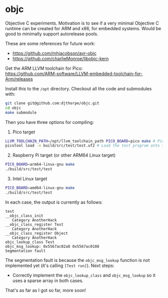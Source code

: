 # objc

Objective C experiments. Motivation is to see if a very minimal Objective C runtime can be created for ARM and 
x86, for embedded systems. Would be good to minimally support autorelease pools.

These are some references for future work:

* <https://github.com/mhjacobson/avr-objc>
* <https://github.com/charlieMonroe/libobjc-kern>

Get the ARM LLVM toolchain for Pico:\
<https://github.com/ARM-software/LLVM-embedded-toolchain-for-Arm/releases>

Install this to the `/opt` directory. Checkout all the code and submodules with:

```bash
git clone git@github.com:djthorpe/objc.git
cd objc
make submodule
```

Then you have three options for compiling:

1. Pico target

```bash
LLVM_TOOLCHAIN_PATH=/opt/llvm_toolchain_path PICO_BOARD=pico make # Pico (or other board)
picotool load -x build/src/test/test.uf2 # Load the test program onto the Pico
```

2. Raspberry Pi target (or other ARM64 Linux target)

```bash
PICO_BOARD=arm64-linux-gnu make 
./build/src/test/test
```

3. Intel Linux target

```bash
PICO_BOARD=amd64-linux-gnu make
./build/src/test/test
```

In each case, the output is currently as follows:

```text
test
__objc_class_init
   Category AnotherHack
__objc_class_register Test
   Category AnotherHack
__objc_class_register Object
   Category AnotherHack
objc_lookup_class Test
objc_msg_lookup: 0x5567ac02a8 0x5567ac0108
Segmentation fault
```

The segmentation fault is because the `objc_msg_lookup` function is not implemented yet (it's calling `[Test run]`).
Next steps:

* Correctly implement the `objc_lookup_class` and `objc_msg_lookup` so it uses a sparse array in both cases.

That's as far as I got so far, more soon!
